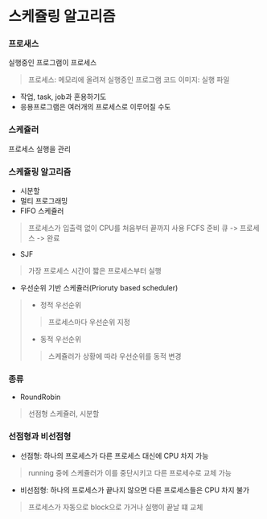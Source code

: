 # 스케쥴링 알고리즘
### 프로새스
실행중인 프로그램이 프로세스
> 프로세스: 메모리에 올려져 실행중인 프로그램
> 코드 이미지: 실행 파일
* 작업, task, job과 혼용하기도
* 응용프로그램은 여러개의 프로세스로 이루어질 수도
### 스케쥴러
프로세스 실행을 관리
### 스케쥴링 알고리즘
* 시분할
* 멀티 프로그래밍
* FIFO 스케쥴러
> 프로세스가 입출력 없이 CPU를 처음부터 끝까지 사용
> FCFS
> 준비 큐 -> 프로세스 -> 완료
* SJF
> 가장 프로세스 시간이 짧은 프로세스부터 실행
* 우선순위 기반 스케쥴러(Prioruty based scheduler)
> * 정적 우선순위
>> 프로세스마다 우선순위 지정
>* 동적 우선순위
>> 스케쥴러가 상황에 따라 우선순위를 동적 변경
### 종류
* RoundRobin
> 선점형 스케쥴러, 시분할
### 선점형과 비선점형
* 선점형: 하나의 프로세스가 다른 프로세스 대신에 CPU 차지 가능
> running 중에 스케쥴러가 이를 중단시키고 다른 프로세수로 교체 가능
* 비선점형: 하나의 프로세스가 끝나지 않으면 다른 프로세스들은 CPU 차지 불가
> 프로세스가 자동으로 block으로 가거나 실행이 끝날 떄 교체